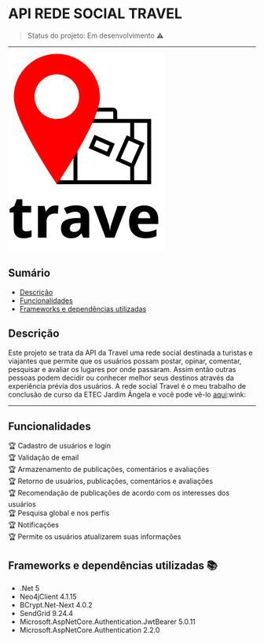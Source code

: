 # API REDE SOCIAL TRAVEL
> Status do projeto: Em desenvolvimento :warning: <br/>
<hr/>

<img src="https://github.com/F4YA/Travel-API/blob/main/img/Logo.svg" align="center">

## Sumário 
  * [Descrição](Descrição)
  * [Funcionalidades](Funcionalidades)
  * [Frameworks e dependências utilizadas](Frameworks-e-dependências-utilizadas-books)

## Descrição
<p>Este projeto se trata da API da Travel uma rede social destinada a turistas e viajantes que permite que os usuários possam postar, opinar, comentar, pesquisar e avaliar os lugares por onde passaram. Assim então outras pessoas podem decidir ou conhecer melhor seus destinos através da experiência prévia dos usuários. A rede social Travel é o meu trabalho de conclusão de curso da ETEC Jardim Ângela e você pode vê-lo <a href="https://drive.google.com/file/d/1WWoiCETLl5V6BfYYRFzUmw_dvUe9A9UA/view?usp=sharing">aqui</a>:wink:</p>
<hr/>

## Funcionalidades

:trophy: Cadastro de usuários e login <br/>
:trophy: Validação de email <br/>
:trophy: Armazenamento de publicações, comentários e avaliações <br/>
:trophy: Retorno de usuários, publicações, comentários e avaliações <br/>
:trophy: Recomendação de publicações de acordo com os interesses dos usuários <br/>
:trophy: Pesquisa global e nos perfis <br/>
:trophy: Notificações <br/>
:trophy: Permite os usuários atualizarem suas informações <br/>

## Frameworks e dependências utilizadas :books:

- .Net 5
- Neo4jClient 4.1.15
- BCrypt.Net-Next 4.0.2
- SendGrid 9.24.4
- Microsoft.AspNetCore.Authentication.JwtBearer 5.0.11
- Microsoft.AspNetCore.Authentication 2.2.0
